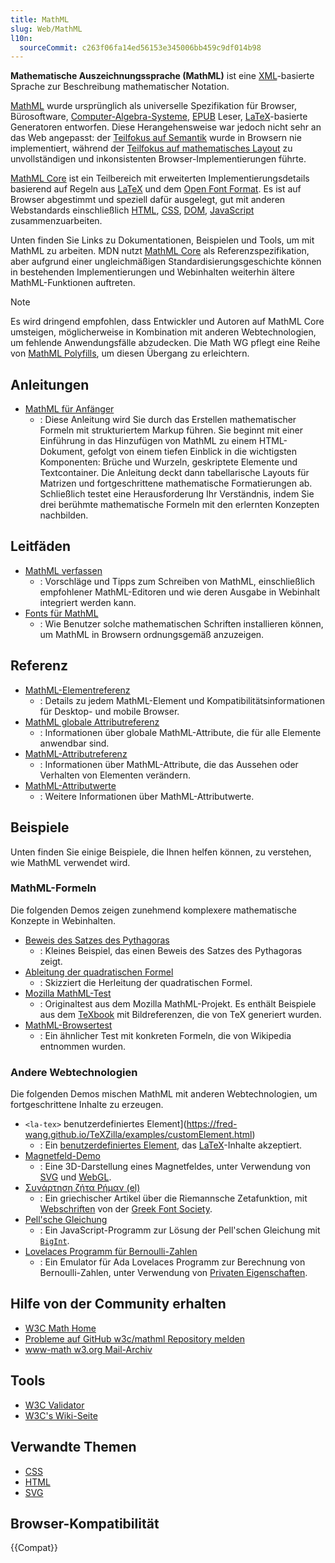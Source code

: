 ```yaml
---
title: MathML
slug: Web/MathML
l10n:
  sourceCommit: c263f06fa14ed56153e345006bb459c9df014b98
---
```


**Mathematische Auszeichnungssprache (MathML)** ist eine [XML](/de/docs/Web/XML)-basierte Sprache zur Beschreibung mathematischer Notation.

[MathML](https://w3c.github.io/mathml/) wurde ursprünglich als universelle Spezifikation für Browser, Bürosoftware, [Computer-Algebra-Systeme](https://en.wikipedia.org/wiki/Computer_algebra_system), [EPUB](https://www.w3.org/publishing/epub33/) Leser, [LaTeX](https://en.wikipedia.org/wiki/LaTeX)-basierte Generatoren entworfen. Diese Herangehensweise war jedoch nicht sehr an das Web angepasst: der [Teilfokus auf Semantik](https://w3c.github.io/mathml/#contm) wurde in Browsern nie implementiert, während der [Teilfokus auf mathematisches Layout](https://w3c.github.io/mathml/#presm) zu unvollständigen und inkonsistenten Browser-Implementierungen führte.

[MathML Core](https://w3c.github.io/mathml-core/) ist ein Teilbereich mit erweiterten Implementierungsdetails basierend auf Regeln aus [LaTeX](https://en.wikipedia.org/wiki/LaTeX) und dem [Open Font Format](https://learn.microsoft.com/en-us/typography/opentype/spec/math). Es ist auf Browser abgestimmt und speziell dafür ausgelegt, gut mit anderen Webstandards einschließlich [HTML](/de/docs/Web/HTML), [CSS](/de/docs/Web/CSS), [DOM](/de/docs/Web/API/Document_Object_Model), [JavaScript](/de/docs/Web/JavaScript) zusammenzuarbeiten.

Unten finden Sie Links zu Dokumentationen, Beispielen und Tools, um mit MathML zu arbeiten. MDN nutzt [MathML Core](https://w3c.github.io/mathml-core/) als Referenzspezifikation, aber aufgrund einer ungleichmäßigen Standardisierungsgeschichte können in bestehenden Implementierungen und Webinhalten weiterhin ältere MathML-Funktionen auftreten.

> [!NOTE]
> Es wird dringend empfohlen, dass Entwickler und Autoren auf MathML Core umsteigen, möglicherweise in Kombination mit anderen Webtechnologien, um fehlende Anwendungsfälle abzudecken. Die Math WG pflegt eine Reihe von [MathML Polyfills](https://github.com/w3c/mathml-polyfills), um diesen Übergang zu erleichtern.

## Anleitungen

- [MathML für Anfänger](/de/docs/Web/MathML/Tutorials/For_beginners)
  - : Diese Anleitung wird Sie durch das Erstellen mathematischer Formeln mit strukturiertem Markup führen. Sie beginnt mit einer Einführung in das Hinzufügen von MathML zu einem HTML-Dokument, gefolgt von einem tiefen Einblick in die wichtigsten Komponenten: Brüche und Wurzeln, geskriptete Elemente und Textcontainer. Die Anleitung deckt dann tabellarische Layouts für Matrizen und fortgeschrittene mathematische Formatierungen ab. Schließlich testet eine Herausforderung Ihr Verständnis, indem Sie drei berühmte mathematische Formeln mit den erlernten Konzepten nachbilden.

## Leitfäden

- [MathML verfassen](/de/docs/Web/MathML/Guides/Authoring)
  - : Vorschläge und Tipps zum Schreiben von MathML, einschließlich empfohlener MathML-Editoren und wie deren Ausgabe in Webinhalt integriert werden kann.
- [Fonts für MathML](/de/docs/Web/MathML/Guides/Fonts)
  - : Wie Benutzer solche mathematischen Schriften installieren können, um MathML in Browsern ordnungsgemäß anzuzeigen.

## Referenz

- [MathML-Elementreferenz](/de/docs/Web/MathML/Reference/Element)
  - : Details zu jedem MathML-Element und Kompatibilitätsinformationen für Desktop- und mobile Browser.
- [MathML globale Attributreferenz](/de/docs/Web/MathML/Reference/Global_attributes)
  - : Informationen über globale MathML-Attribute, die für alle Elemente anwendbar sind.
- [MathML-Attributreferenz](/de/docs/Web/MathML/Reference/Attribute)
  - : Informationen über MathML-Attribute, die das Aussehen oder Verhalten von Elementen verändern.
- [MathML-Attributwerte](/de/docs/Web/MathML/Reference/Values)
  - : Weitere Informationen über MathML-Attributwerte.

## Beispiele

Unten finden Sie einige Beispiele, die Ihnen helfen können, zu verstehen, wie MathML verwendet wird.

### MathML-Formeln

Die folgenden Demos zeigen zunehmend komplexere mathematische Konzepte in Webinhalten.

- [Beweis des Satzes des Pythagoras](/de/docs/Web/MathML/Guides/Proving_the_Pythagorean_theorem)
  - : Kleines Beispiel, das einen Beweis des Satzes des Pythagoras zeigt.
- [Ableitung der quadratischen Formel](/de/docs/Web/MathML/Guides/Deriving_the_quadratic_formula)
  - : Skizziert die Herleitung der quadratischen Formel.
- [Mozilla MathML-Test](https://fred-wang.github.io/MathFonts/mozilla_mathml_test/)
  - : Originaltest aus dem Mozilla MathML-Projekt. Es enthält Beispiele aus dem [TeXbook](https://en.wikipedia.org/wiki/Computers_and_Typesetting) mit Bildreferenzen, die von TeX generiert wurden.
- [MathML-Browsertest](http://eyeasme.com/Joe/MathML/MathML_browser_test.html)
  - : Ein ähnlicher Test mit konkreten Formeln, die von Wikipedia entnommen wurden.

### Andere Webtechnologien

Die folgenden Demos mischen MathML mit anderen Webtechnologien, um fortgeschrittene Inhalte zu erzeugen.

- `<la-tex>` benutzerdefiniertes Element](https://fred-wang.github.io/TeXZilla/examples/customElement.html)
  - : Ein [benutzerdefiniertes Element](/de/docs/Web/API/Web_components/Using_custom_elements), das [LaTeX](https://en.wikipedia.org/wiki/LaTeX)-Inhalte akzeptiert.
- [Magnetfeld-Demo](https://fred-wang.github.io/TeXZilla/examples/toImageWebGL.html)
  - : Eine 3D-Darstellung eines Magnetfeldes, unter Verwendung von [SVG](/de/docs/Web/SVG) und [WebGL](/de/docs/Web/API/WebGL_API).
- [Συνάρτηση ζήτα Ρήμαν (el)](https://fred-wang.github.io/MathFonts/%CE%A3%CF%85%CE%BD%CE%AC%CF%81%CF%84%CE%B7%CF%83%CE%B7_%CE%B6%CE%AE%CF%84%CE%B1_%CE%A1%CE%AE%CE%BC%CE%B1%CE%BD.html)
  - : Ein griechischer Artikel über die Riemannsche Zetafunktion, mit [Webschriften](/de/docs/Learn_web_development/Core/Text_styling/Web_fonts) von der [Greek Font Society](https://greekfontsociety-gfs.gr/).
- [Pell'sche Gleichung](https://people.igalia.com/fwang/pell-bigint-mathml/)
  - : Ein JavaScript-Programm zur Lösung der Pell'schen Gleichung mit [`BigInt`](/de/docs/Web/JavaScript/Reference/Global_Objects/BigInt).
- [Lovelaces Programm für Bernoulli-Zahlen](https://people.igalia.com/fwang/lovelace-jsclass-mathml/)
  - : Ein Emulator für Ada Lovelaces Programm zur Berechnung von Bernoulli-Zahlen, unter Verwendung von [Privaten Eigenschaften](/de/docs/Web/JavaScript/Reference/Classes/Private_properties).

## Hilfe von der Community erhalten

- [W3C Math Home](https://www.w3.org/Math/)
- [Probleme auf GitHub w3c/mathml Repository melden](https://github.com/w3c/mathml/issues)
- [www-math w3.org Mail-Archiv](https://lists.w3.org/Archives/Public/www-math/)

## Tools

- [W3C Validator](https://validator.w3.org/)
- [W3C's Wiki-Seite](https://www.w3.org/wiki/Math_Tools)

## Verwandte Themen

- [CSS](/de/docs/Web/CSS)
- [HTML](/de/docs/Web/HTML)
- [SVG](/de/docs/Web/SVG)

## Browser-Kompatibilität

{{Compat}}
